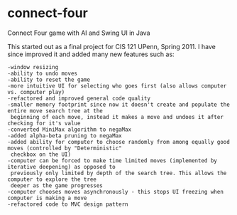 connect-four
============

Connect Four game with AI and Swing UI in Java

This started out as a final project for CIS 121 UPenn, Spring 2011.
I have since improved it and added many new features such as:

	-window resizing
	-ability to undo moves
	-ability to reset the game
	-more intuitive UI for selecting who goes first (also allows computer vs. computer play)
	-refactored and improved general code quality
	-smaller memory footprint since now it doesn't create and populate the entire move search tree at the
	 beginning of each move, instead it makes a move and undoes it after checking for it's value
	-converted MiniMax algorithm to negaMax
	-added alpha-beta pruning to negaMax
	-added ability for computer to choose randomly from among equally good moves (controlled by "Deterministic"
	 checkbox on the UI)
	-computer can be forced to make time limited moves (implemented by iterative deepening) as opposed to
	 previously only limited by depth of the search tree. This allows the computer to explore the tree
	 deeper as the game progresses
	-computer chooses moves asynchronously - this stops UI freezing when computer is making a move
	-refactored code to MVC design pattern
